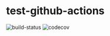 # test-github-actions
![build-status](https://github.com/dtomassi/test-github-actions/workflows/Build/badge.svg)
![codecov](https://codecov.io/gh/dtomassi/test-github-actions/branch/master/graph/badge.svg)
